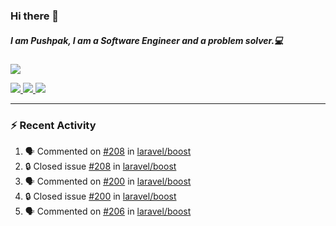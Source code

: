 ### Hi there 👋

##### I am Pushpak, I am a Software Engineer and a problem solver.💻

<a href='https://twitter.com/pushpak1300'><a href="https://pushpak1300.me/" target="_blank">
  <img src="https://img.shields.io/badge/website-%23E34F26.svg?&style=for-the-badge" />
</a> 
 
 <a href="https://twitter.com/pushpak1300" target="_blank">
  <img src="https://img.shields.io/badge/twitter-%231DA1F2.svg?&style=for-the-badge&logo=twitter&logoColor=white" />
</a> 

<a href="https://www.linkedin.com/in/pushpak-c-286b17b1/" target="_blank">
  <img src="https://img.shields.io/badge/linkedin-%230077B5.svg?&style=for-the-badge&logo=linkedin&logoColor=white" />
</a> 

<a href="https://dev.to/pushpak1300/" target="_blank">
  <img src="http://img.shields.io/badge/dev.to-gray?style=for-the-badge&logo=dev.to&?logoColor=white?logoWidth=100?label=" />
</a> 


</p>

---

### ⚡ Recent Activity

<!--START_SECTION:activity-->
1. 🗣 Commented on [#208](https://github.com/laravel/boost/issues/208#issuecomment-3228884819) in [laravel/boost](https://github.com/laravel/boost)
2. 🔒 Closed issue [#208](https://github.com/laravel/boost/issues/208) in [laravel/boost](https://github.com/laravel/boost)
3. 🗣 Commented on [#200](https://github.com/laravel/boost/issues/200#issuecomment-3228860803) in [laravel/boost](https://github.com/laravel/boost)
4. 🔒 Closed issue [#200](https://github.com/laravel/boost/issues/200) in [laravel/boost](https://github.com/laravel/boost)
5. 🗣 Commented on [#206](https://github.com/laravel/boost/issues/206#issuecomment-3228855707) in [laravel/boost](https://github.com/laravel/boost)
<!--END_SECTION:activity-->

